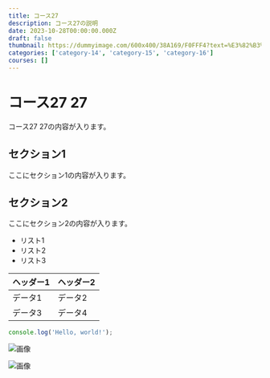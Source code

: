 ```yaml
---
title: コース27
description: コース27の説明
date: 2023-10-28T00:00:00.000Z
draft: false
thumbnail: https://dummyimage.com/600x400/38A169/F0FFF4?text=%E3%82%B3%E3%83%BC%E3%82%B927
categories: ['category-14', 'category-15', 'category-16']
courses: []
---
```


# コース27 27

コース27 27の内容が入ります。

## セクション1
ここにセクション1の内容が入ります。

## セクション2
ここにセクション2の内容が入ります。

- リスト1
- リスト2
- リスト3

| ヘッダー1 | ヘッダー2 |
| --------- | --------- |
| データ1   | データ2   |
| データ3   | データ4   |

```javascript
console.log('Hello, world!');
```


![画像](https://dummyimage.com/320x180/2D3748/F5F7FA?text=%E3%82%B3%E3%83%BC%E3%82%B927+27)

![画像](https://dummyimage.com/640x360/1A202C/EDF2F7?text=%E3%82%B3%E3%83%BC%E3%82%B927+27)